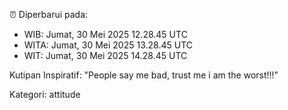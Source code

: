 ⏰ Diperbarui pada:
- WIB: Jumat, 30 Mei 2025 12.28.45 UTC
- WITA: Jumat, 30 Mei 2025 13.28.45 UTC
- WIT: Jumat, 30 Mei 2025 14.28.45 UTC

Kutipan Inspiratif:
"People say me bad, trust me i am the worst!!!"


Kategori: attitude


